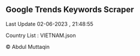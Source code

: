 

## Google Trends Keywords Scraper 
 
Last Update 02-06-2023 , 21:48:55

Country List :
VIETNAM.json



© Abdul Muttaqin 
